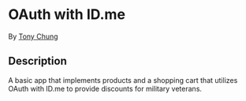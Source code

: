 # OAuth with ID.me

By [Tony Chung](http://www.github.com/tonycchung)

## Description  
A basic app that implements products and a shopping cart that utilizes OAuth with ID.me to provide discounts
for military veterans.